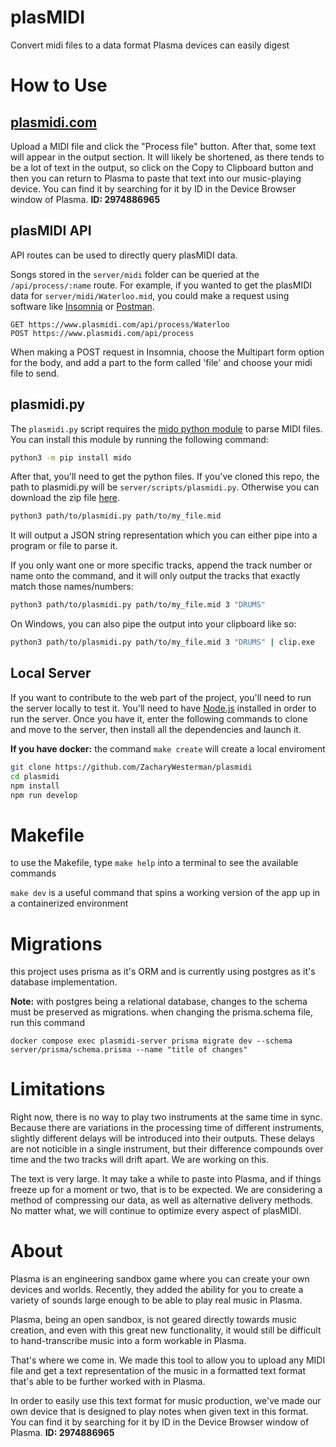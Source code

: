 # plasMIDI

Convert midi files to a data format Plasma devices can easily digest

# How to Use

## [plasmidi.com](https://www.plasmidi.com/)

Upload a MIDI file and click the "Process file" button. After that, some text will appear in the output section. It will likely be shortened, as there tends to be a lot of text in the output, so click on the Copy to Clipboard button and then you can return to Plasma to paste that text into our music-playing device. You can find it by searching for it by ID in the Device Browser window of Plasma. **ID: 2974886965**

## plasMIDI API

API routes can be used to directly query plasMIDI data.

Songs stored in the `server/midi` folder can be queried at the `/api/process/:name` route.
For example, if you wanted to get the plasMIDI data for `server/midi/Waterloo.mid`, you could make a request using software like [Insomnia](https://insomnia.rest/) or [Postman](https://www.postman.com/).

```
GET https://www.plasmidi.com/api/process/Waterloo
POST https://www.plasmidi.com/api/process
```

When making a POST request in Insomnia, choose the Multipart form option for the body, and add a part to the form called 'file' and choose your midi file to send.

## plasmidi.py

The `plasmidi.py` script requires the [mido python module](https://mido.readthedocs.io) to parse MIDI files. You can install this module by running the following command:

```bash
python3 -m pip install mido
```

After that, you'll need to get the python files. If you've cloned this repo, the path to plasmidi.py will be `server/scripts/plasmidi.py`. Otherwise you can download the zip file [here](https://github.com/ZacharyWesterman/plasmidi/blob/main/client/src/plasmidi.zip).

```bash
python3 path/to/plasmidi.py path/to/my_file.mid
```

It will output a JSON string representation which you can either pipe into a program or file to parse it.

If you only want one or more specific tracks, append the track number or name onto the command, and it will only output the tracks that exactly match those names/numbers:

```bash
python3 path/to/plasmidi.py path/to/my_file.mid 3 "DRUMS"
```

On Windows, you can also pipe the output into your clipboard like so:

```bash
python3 path/to/plasmidi.py path/to/my_file.mid 3 "DRUMS" | clip.exe
```

## Local Server

If you want to contribute to the web part of the project, you'll need to run the server locally to test it. You'll need to have [Node.js](https://nodejs.org/) installed in order to run the server. Once you have it, enter the following commands to clone and move to the server, then install all the dependencies and launch it.

**If you have docker:** the command `make create` will create a local enviroment

```bash
git clone https://github.com/ZacharyWesterman/plasmidi
cd plasmidi
npm install
npm run develop
```

# Makefile

to use the Makefile, type `make help` into a terminal to see the available commands

`make dev` is a useful command that spins a working version of the app up in a containerized environment

# Migrations

this project uses prisma as it's ORM and is currently using postgres as it's database implementation.

**Note:** with postgres being a relational database, changes to the schema must be preserved as migrations. when changing the prisma.schema file, run this command

```
docker compose exec plasmidi-server prisma migrate dev --schema server/prisma/schema.prisma --name "title of changes"
```

# Limitations

Right now, there is no way to play two instruments at the same time in sync. Because there are variations in the processing time of different instruments, slightly different delays will be introduced into their outputs. These delays are not noticible in a single instrument, but their difference compounds over time and the two tracks will drift apart. We are working on this.

The text is very large. It may take a while to paste into Plasma, and if things freeze up for a moment or two, that is to be expected. We are considering a method of compressing our data, as well as alternative delivery methods. No matter what, we will continue to optimize every aspect of plasMIDI.

# About

Plasma is an engineering sandbox game where you can create your own devices and worlds. Recently, they added the ability for you to create a variety of sounds large enough to be able to play real music in Plasma.

Plasma, being an open sandbox, is not geared directly towards music creation, and even with this great new functionality, it would still be difficult to hand-transcribe music into a form workable in Plasma.

That's where we come in. We made this tool to allow you to upload any MIDI file and get a text representation of the music in a formatted text format that's able to be further worked with in Plasma.

In order to easily use this text format for music production, we've made our own device that is designed to play notes when given text in this format. You can find it by searching for it by ID in the Device Browser window of Plasma. **ID: 2974886965**
